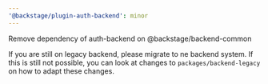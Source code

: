```yaml
---
'@backstage/plugin-auth-backend': minor
---
```


Remove dependency of auth-backend on @backstage/backend-common

If you are still on legacy backend, please migrate to ne backend system.
If this is still not possible, you can look at changes to `packages/backend-legacy` on how to adapt these changes.
